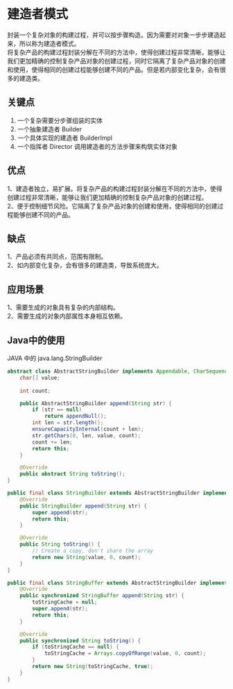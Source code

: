 # 建造者模式

封装一个复杂对象的构建过程，并可以按步骤构造。因为需要对对象一步步建造起来，所以称为建造者模式。  
将复杂产品的构建过程封装分解在不同的方法中，使得创建过程非常清晰，能够让我们更加精确的控制复杂产品对象的创建过程，同时它隔离了复杂产品对象的创建和使用，使得相同的创建过程能够创建不同的产品。但是若内部变化复杂，会有很多的建造类。

## 关键点
1. 一个复杂需要分步骤组装的实体
2. 一个抽象建造者 Builder
3. 一个具体实现的建造者 BuilderImpl
4. 一个指挥者 Director 调用建造者的方法步骤来构筑实体对象


## 优点
1、建造者独立，易扩展。将复杂产品的构建过程封装分解在不同的方法中，使得创建过程非常清晰，能够让我们更加精确的控制复杂产品对象的创建过程。  
2、便于控制细节风险。它隔离了复杂产品对象的创建和使用，使得相同的创建过程能够创建不同的产品。

## 缺点
1、产品必须有共同点，范围有限制。  
2、如内部变化复杂，会有很多的建造类，导致系统庞大。

## 应用场景
1、需要生成的对象具有复杂的内部结构。  
2、需要生成的对象内部属性本身相互依赖。

## Java中的使用
JAVA 中的 java.lang.StringBuilder
```java
abstract class AbstractStringBuilder implements Appendable, CharSequence {
    char[] value;
    
    int count;

    public AbstractStringBuilder append(String str) {
        if (str == null)
            return appendNull();
        int len = str.length();
        ensureCapacityInternal(count + len);
        str.getChars(0, len, value, count);
        count += len;
        return this;
    }

    @Override
    public abstract String toString();
}

public final class StringBuilder extends AbstractStringBuilder implements Serializable, CharSequence {
    @Override
    public StringBuilder append(String str) {
        super.append(str);
        return this;
    }

    @Override
    public String toString() {
        // Create a copy, don't share the array
        return new String(value, 0, count);
    }
}

public final class StringBuffer extends AbstractStringBuilder implements Serializable, CharSequence {
    @Override
    public synchronized StringBuffer append(String str) {
        toStringCache = null;
        super.append(str);
        return this;
    }

    @Override
    public synchronized String toString() {
        if (toStringCache == null) {
            toStringCache = Arrays.copyOfRange(value, 0, count);
        }
        return new String(toStringCache, true);
    }
}

```